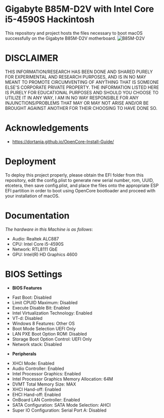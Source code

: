 # Gigabyte B85M-D2V with Intel Core i5-4590S Hackintosh
This repository and project hosts the files necessary to boot macOS successfully on the Gigabyte B85M-D2V motherboard.
![B85M-D2V](https://github.com/BluePurplePro/Gigabyte_B85M-D2V_with_Intel_Core_i5-4590S_hackintosh/assets/84092284/7a97b603-220b-4457-89b2-9ca4a5d73b1b)

# DISCLAIMER
THIS INFORMATION/RESEARCH HAS BEEN DONE AND SHARED PURELY FOR EXPERIMENTAL AND RESEARCH PURPOSES, AND IS IN NO MAY MEANT TO PROMOTE CIRCUMVENTING OF ANYTHING THAT IS SOMEONE ELSE'S CORPORATE PRIVATE PROPERTY. THE INFORMATION LISTED HERE IS PURELY FOR EDUCATIONAL PURPOSES AND SHOULD YOU CHOOSE TO UTILIZE IT IN ANY WAY, I AM IN NO WAY RESPONSIBLE FOR ANY INJUNCTIONS/PROBLEMS THAT MAY OR MAY NOT ARISE AND/OR BE BROUGHT AGAINST ANOTHER FOR THEIR CHOOSING TO HAVE DONE SO.

# Acknowledgements
- https://dortania.github.io/OpenCore-Install-Guide/
  
# Deployment
To deploy this project properly, please obtain the EFI folder from this repository, edit the config.plist to generate new serial number, rom, UUID, etcetera, then save config.plist, and place the files onto the appropriate ESP EFI partition in order to boot using OpenCore bootloader and proceed with your installation of macOS.

# Documentation
_The hardware in this Machine is as follows_:
- Audio: Realtek ALC887
- CPU: Intel Core i5-4590S
- Network: RTL8111 GbE
- GPU: Intel(R) HD Graphics 4600

# BIOS Settings

+ **BIOS Features**
- Fast Boot: Disabled
- Limit CPUID Maximum: Disabled
- Execute Disable Bit: Enabled
- Intel Virtualization Technology: Enabled
- VT-d: Disabled
- Windows 8 Features: Other OS
- Boot Mode Selection UEFI Only
- LAN PXE Boot Option ROM: Disabled
- Storage Boot Option Control: UEFI Only
- Network stack: Disabled

+ **Peripherals**
- XHCI Mode: Enabled
- Audio Controller: Enabled
- Intel Processor Graphics: Enabled
- Intel Processor Graphics Memory Allocation: 64M
- DVMT Total Memory Size: MAX
- XHCI Hand-off: Enabled
- EHCI Hand-off: Enabled
- OnBoard LAN Controller: Enabled
- SATA Configuration: SATA Mode Selection: AHCI
- Super IO Configuration: Serial Port A: Disabled
